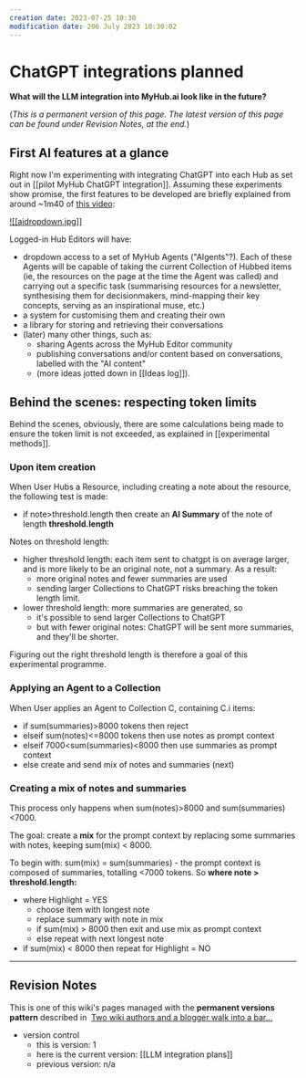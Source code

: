 ```yaml
---
creation date: 2023-07-25 10:30
modification date: 206 July 2023 10:30:02
---
```

# ChatGPT integrations planned

**What will the LLM integration into MyHub.ai look like in the future?**

(*This is a permanent version of this page. The latest version of this page can be found under Revision Notes, at the end.*)

## First AI features at a glance

Right now I'm experimenting with integrating ChatGPT into each Hub as set out in [[pilot MyHub ChatGPT integration]]. Assuming these experiments show promise, the first features to be developed are briefly explained from around ~1m40 of [this video](https://www.youtube.com/watch?v=PykfgbRwZiY):

[![[aidropdown.jpg]]](https://www.youtube.com/watch?v=PykfgbRwZiY)

Logged-in Hub Editors will have: 

* dropdown access to a set of MyHub Agents ("AIgents"?). Each of these Agents will be capable of taking the current Collection of Hubbed items (ie, the resources on the page at the time the Agent was called) and carrying out a specific task (summarising resources for a newsletter, synthesising them for decisionmakers, mind-mapping their key concepts, serving as an  inspirational muse, etc.)
* a system for customising them and creating their own 
* a library for storing and retrieving their conversations 
* (later) many other things, such as:
	* sharing Agents across the MyHub Editor community
	* publishing conversations and/or content based on conversations, labelled with the "AI content" 
	* (more ideas jotted down in [[Ideas log]]).

## Behind the scenes: respecting token limits

Behind the scenes, obviously, there are some calculations being made to ensure the token limit is not exceeded, as explained in [[experimental methods]].

### Upon item creation
When User Hubs a Resource, including creating a note about the resource, the following test is made: 

* if note>threshold.length then create an **AI Summary** of the note of length **threshold.length**

Notes on threshold length:

* higher threshold length: each item sent to chatgpt is on average larger, and is more likely to be an original note, not a summary. As a result:
	* more original notes and fewer summaries are used
	* sending larger Collections to ChatGPT risks breaching the token length limit.
* lower threshold length: more summaries are generated, so 
	* it's possible to send larger Collections to ChatGPT
	* but with fewer original notes: ChatGPT will be sent more summaries, and they'll be shorter.

Figuring out the right threshold length is therefore a goal of this experimental programme.

### Applying an Agent to a Collection

When User applies an Agent to Collection C, containing C.i items:

* if sum(summaries)>8000 tokens then reject
* elseif sum(notes)<=8000 tokens then use notes as prompt context 
* elseif 7000<sum(summaries)<8000 then use summaries as prompt context 
* else create and send mix of notes and summaries (next)

### Creating a mix of notes and summaries

This process only happens when sum(notes)>8000 and sum(summaries)<7000.

The goal: create a **mix** for the prompt context by replacing some summaries with notes, keeping sum(mix) < 8000.

To begin with: sum(mix) = sum(summaries) - the prompt context is composed of summaries, totalling <7000 tokens. So **where note > threshold.length:**

* where Highlight = YES
	* choose item with longest note
	* replace summary with note in mix
	* if sum(mix) > 8000 then exit and use mix as prompt context
	* else repeat with next longest note
* if sum(mix) < 8000 then repeat for Highlight = NO

---

## Revision Notes

This is one of this wiki's pages managed with the **permanent versions pattern** described in  [Two wiki authors and a blogger walk into a bar…](https://mathewlowry.medium.com/two-wiki-authors-and-a-blogger-walk-into-a-bar-7106c8376c6e)  

- version control
    - this is version: 1
    - here is the current version: [[LLM integration plans]]
    - previous version: n/a
